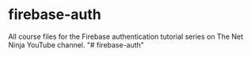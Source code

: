 # firebase-auth
All course files for the Firebase authentication tutorial series on The Net Ninja YouTube channel.
"# firebase-auth" 
